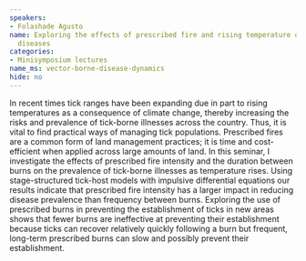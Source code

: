 ```yaml
---
speakers:
- Folashade Agusto
name: Exploring the effects of prescribed fire and rising temperature on tick-borne
  diseases
categories:
- Minisymposium lectures
name_ms: vector-borne-disease-dynamics
hide: no
---
```

In recent times tick ranges have been expanding due in part to rising temperatures as a consequence of climate change, thereby increasing the risks and prevalence of tick-borne illnesses across the country. Thus, it is vital to find practical ways of managing tick populations. Prescribed fires are a common form of land management practices; it is time and cost-efficient when applied across large amounts of land. In this seminar, I investigate the effects of prescribed fire intensity and the duration between burns on the prevalence of tick-borne illnesses as temperature rises. Using stage-structured tick-host models with impulsive differential equations our results indicate that prescribed fire intensity has a larger impact in reducing disease prevalence than frequency between burns. Exploring the use of prescribed burns in preventing the establishment of ticks in new areas shows that fewer burns are ineffective at preventing their establishment because ticks can recover relatively quickly following a burn but frequent, long-term prescribed burns can slow and possibly prevent their establishment.



